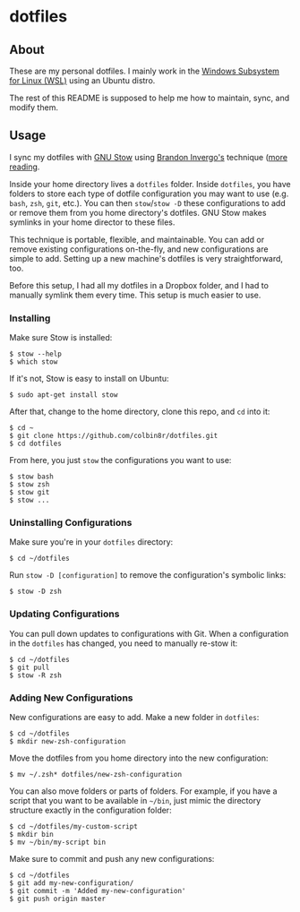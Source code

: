 # dotfiles

## About

These are my personal dotfiles. I mainly work in the [Windows Subsystem for Linux (WSL)](https://docs.microsoft.com/en-us/windows/wsl/install-win10) using an Ubuntu distro.

The rest of this README is supposed to help me how to maintain, sync, and modify them.

## Usage

I sync my dotfiles with [GNU Stow](https://www.gnu.org/software/stow/) using [Brandon Invergo's](http://brandon.invergo.net/news/2012-05-26-using-gnu-stow-to-manage-your-dotfiles.html) technique ([more reading](https://github.com/xero/dotfiles).

Inside your home directory lives a `dotfiles` folder. Inside `dotfiles`, you have folders to store each type of dotfile configuration you may want to use (e.g. `bash`, `zsh`, `git`, etc.). You can then `stow`/`stow -D` these configurations to add or remove them from you home directory's dotfiles. GNU Stow makes symlinks in your home director to these files.

This technique is portable, flexible, and maintainable. You can add or remove existing configurations on-the-fly, and new configurations are simple to add. Setting up a new machine's dotfiles is very straightforward, too.

Before this setup, I had all my dotfiles in a Dropbox folder, and I had to manually symlink them every time. This setup is much easier to use.

### Installing

Make sure Stow is installed:
```
$ stow --help
$ which stow
```

If it's not, Stow is easy to install on Ubuntu:
```
$ sudo apt-get install stow
```

After that, change to the home directory, clone this repo, and `cd` into it:
```
$ cd ~
$ git clone https://github.com/colbin8r/dotfiles.git
$ cd dotfiles
```

From here, you just `stow` the configurations you want to use:
```
$ stow bash
$ stow zsh
$ stow git
$ stow ...
```

### Uninstalling Configurations

Make sure you're in your `dotfiles` directory:
```
$ cd ~/dotfiles
```

Run `stow -D [configuration]` to remove the configuration's symbolic links:
```
$ stow -D zsh
```

### Updating Configurations

You can pull down updates to configurations with Git. When a configuration in the `dotfiles` has changed, you need to manually re-stow it:
```
$ cd ~/dotfiles
$ git pull
$ stow -R zsh
```

### Adding New Configurations

New configurations are easy to add. Make a new folder in `dotfiles`:
```
$ cd ~/dotfiles
$ mkdir new-zsh-configuration
```

Move the dotfiles from you home directory into the new configuration:
```
$ mv ~/.zsh* dotfiles/new-zsh-configuration
```

You can also move folders or parts of folders. For example, if you have a script that you want to be available in `~/bin`, just mimic the directory structure exactly in the configuration folder:
```
$ cd ~/dotfiles/my-custom-script
$ mkdir bin
$ mv ~/bin/my-script bin
```

Make sure to commit and push any new configurations:
```
$ cd ~/dotfiles
$ git add my-new-configuration/
$ git commit -m 'Added my-new-configuration'
$ git push origin master
```
